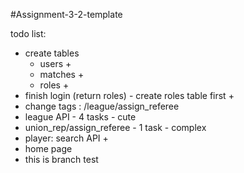 #Assignment-3-2-template

todo list:
- create tables
    - users +
    - matches +
    - roles +
- finish login (return roles) - create roles table first +
- change tags : /league/assign_referee
- league API - 4 tasks - cute
- union_rep/assign_referee - 1 task - complex
- player: search API +
- home page
- this is branch test